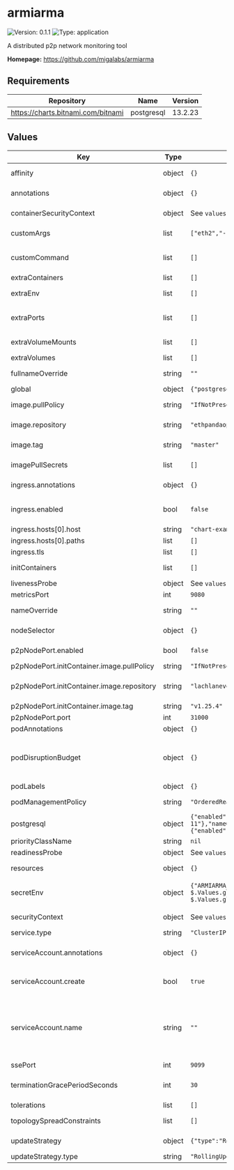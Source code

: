 
# armiarma

![Version: 0.1.1](https://img.shields.io/badge/Version-0.1.1-informational?style=flat-square) ![Type: application](https://img.shields.io/badge/Type-application-informational?style=flat-square)

A distributed p2p network monitoring tool

**Homepage:** <https://github.com/migalabs/armiarma>

## Requirements

| Repository | Name | Version |
|------------|------|---------|
| https://charts.bitnami.com/bitnami | postgresql | 13.2.23 |

## Values

| Key | Type | Default | Description |
|-----|------|---------|-------------|
| affinity | object | `{}` | Affinity configuration for pods |
| annotations | object | `{}` | Annotations for the StatefulSet |
| containerSecurityContext | object | See `values.yaml` | The security context for containers |
| customArgs | list | `["eth2","--persist-connevents=false","--persist-msgs=false"]` | Custom args for the armiarma container |
| customCommand | list | `[]` | Command replacement for the armiarma container |
| extraContainers | list | `[]` | Additional containers |
| extraEnv | list | `[]` | Additional env variables |
| extraPorts | list | `[]` | Additional ports. Useful when using extraContainers |
| extraVolumeMounts | list | `[]` | Additional volume mounts |
| extraVolumes | list | `[]` | Additional volumes |
| fullnameOverride | string | `""` | Overrides the chart's computed fullname |
| global | object | `{"postgresql":{"auth":{"database":"armiarmadb","password":"postgres","postgresqlPassword":"postgres","user":"postgres"}}}` | Global values |
| image.pullPolicy | string | `"IfNotPresent"` | armiarma container pull policy |
| image.repository | string | `"ethpandaops/armiarma"` | armiarma container image repository |
| image.tag | string | `"master"` | armiarma container image tag |
| imagePullSecrets | list | `[]` | Image pull secrets for Docker images |
| ingress.annotations | object | `{}` | Annotations for Ingress |
| ingress.enabled | bool | `false` | Ingress resource for exposing the SSE port |
| ingress.hosts[0].host | string | `"chart-example.local"` |  |
| ingress.hosts[0].paths | list | `[]` |  |
| ingress.tls | list | `[]` | Ingress TLS |
| initContainers | list | `[]` | Additional init containers |
| livenessProbe | object | See `values.yaml` | Liveness probe |
| metricsPort | int | `9080` | Metrics port |
| nameOverride | string | `""` | Overrides the chart's name |
| nodeSelector | object | `{}` | Node selector for pods |
| p2pNodePort.enabled | bool | `false` | Expose P2P port via NodePort |
| p2pNodePort.initContainer.image.pullPolicy | string | `"IfNotPresent"` | Container pull policy |
| p2pNodePort.initContainer.image.repository | string | `"lachlanevenson/k8s-kubectl"` | Container image to fetch nodeport information |
| p2pNodePort.initContainer.image.tag | string | `"v1.25.4"` | Container tag |
| p2pNodePort.port | int | `31000` | NodePort to be used |
| podAnnotations | object | `{}` | Pod annotations |
| podDisruptionBudget | object | `{}` | Define the PodDisruptionBudget spec If not set then a PodDisruptionBudget will not be created |
| podLabels | object | `{}` | Pod labels |
| podManagementPolicy | string | `"OrderedReady"` | Pod management policy |
| postgresql | object | `{"enabled":true,"image":{"repository":"bitnami/postgresql","tag":"14-debian-11"},"nameOverride":"postgresql","postgresqlDatabase":"armiarmadb","postgresqlPassword":"postgres","postgresqlUsername":"postgres","primary":{"persistence":{"enabled":true,"size":"8Gi"}}}` | Postgresql subchart configuration |
| priorityClassName | string | `nil` | Pod priority class |
| readinessProbe | object | See `values.yaml` | Readiness probe |
| resources | object | `{}` | Resource requests and limits |
| secretEnv | object | `{"ARMIARMA_BACKUP_INTERVAL":"12h","ARMIARMA_FORK_DIGEST":"0x4a26c58b","ARMIARMA_GOSSIP_TOPICS":"beacon_block","ARMIARMA_LOG_LEVEL":"info","ARMIARMA_PSQL":"postgres://{{ $.Values.global.postgresql.auth.user }}:{{ $.Values.global.postgresql.auth.password }}@{{ include \"armiarma.fullname\" $ }}-postgresql:5432/{{ $.Values.global.postgresql.auth.database }}","ARMIARMA_SUBNETS":"all"}` | Env variables injected via a created secret |
| securityContext | object | See `values.yaml` | The security context for pods |
| service.type | string | `"ClusterIP"` | Service type |
| serviceAccount.annotations | object | `{}` | Annotations to add to the service account |
| serviceAccount.create | bool | `true` | Specifies whether a service account should be created |
| serviceAccount.name | string | `""` | The name of the service account to use. If not set and create is true, a name is generated using the fullname template |
| ssePort | int | `9099` | SSE port |
| terminationGracePeriodSeconds | int | `30` | How long to wait until the pod is forcefully terminated |
| tolerations | list | `[]` | Tolerations for pods |
| topologySpreadConstraints | list | `[]` | Topology Spread Constraints for pods |
| updateStrategy | object | `{"type":"RollingUpdate"}` | Update stategy for the Statefulset |
| updateStrategy.type | string | `"RollingUpdate"` | Update stategy type |
